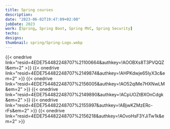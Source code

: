 ```yaml
---
title: Spring courses
description:	
date: "2023-06-02T19:47:09+02:00"
jobDate: 2023
work: [Spring, Spring Boot, Spring MVC, Spring Security]
techs: 
designs: 
thumbnail: spring/Spring-Logo.webp
---
```

{{< onedrive link="resid=4EDE754482248707%21100664&authkey=!AOOBXs8T3PVQQZI&em=2" >}}
{{< onedrive link="resid=4EDE754482248707%2149874&authkey=!AHPKdwje65IyX3c&em=2" >}}
{{< onedrive link="resid=4EDE754482248707%2156005&authkey=!AO52qlMe7HXNwLM&em=2" >}}
{{< onedrive link="resid=4EDE754482248707%2149890&authkey=!ACpUOZtBXOnCdgk&em=2" >}}
{{< onedrive link="resid=4EDE754482248707%2155997&authkey=!ABjwKZMzERc-rFs&em=2" >}}
{{< onedrive link="resid=4EDE754482248707%2156218&authkey=!AOvoHsF3YJiTw1k&em=2" >}}
